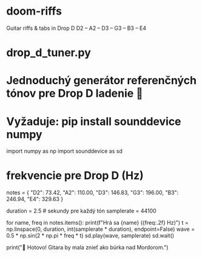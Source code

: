 # doom-riffs
Guitar riffs &amp; tabs in Drop D
D2 – A2 – D3 – G3 – B3 – E4
# drop_d_tuner.py
# Jednoduchý generátor referenčných tónov pre Drop D ladenie 🎸
# Vyžaduje: pip install sounddevice numpy

import numpy as np
import sounddevice as sd

# frekvencie pre Drop D (Hz)
notes = {
    "D2": 73.42,
    "A2": 110.00,
    "D3": 146.83,
    "G3": 196.00,
    "B3": 246.94,
    "E4": 329.63
}

duration = 2.5  # sekundy pre každý tón
samplerate = 44100

for name, freq in notes.items():
    print(f"Hrá sa {name} ({freq:.2f} Hz)")
    t = np.linspace(0, duration, int(samplerate * duration), endpoint=False)
    wave = 0.5 * np.sin(2 * np.pi * freq * t)
    sd.play(wave, samplerate)
    sd.wait()

print("🎸 Hotovo! Gitara by mala znieť ako búrka nad Mordorom.")

